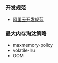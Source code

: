 ### 开发规范

* [阿里云开发规范](<https://yq.aliyun.com/articles/531067>)









### 最大内存淘汰策略

* maxmemory-policy
* volatile-lru
* OOM